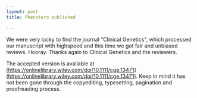 ```yaml
---
layout: post
title: Phenotero published

---
```


We were very lucky to find the journal "Clinical Genetics", which processed our manuscript with highspeed and this time we got fair and unbiased reviews. Hooray. Thanks again to Clinical Genetics and the reviewers.

The accepted version is available at [https://onlinelibrary.wiley.com/doi/10.1111/cge.13471](https://onlinelibrary.wiley.com/doi/10.1111/cge.13471). Keep in mind it has not been gone through the copyediting, typesetting, pagination and proofreading process.

